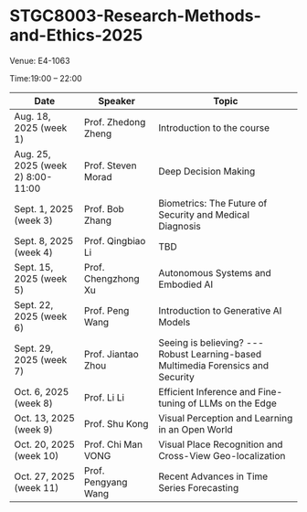 # STGC8003-Research-Methods-and-Ethics-2025

Venue: E4-1063  

Time:19:00 – 22:00

| Date                     | Speaker              | Topic                                                  |
|--------------------------|----------------------|--------------------------------------------------------|
| Aug. 18, 2025 (week 1)   | Prof. Zhedong Zheng  | Introduction to the course                             |
| Aug. 25, 2025 (week 2) 8:00-11:00  | Prof. Steven Morad   | Deep Decision Making                                   |
| Sept. 1, 2025 (week 3)   | Prof. Bob Zhang      | Biometrics: The Future of Security and Medical Diagnosis                                                    |
| Sept. 8, 2025 (week 4)   | Prof. Qingbiao Li    | TBD                                                    |
| Sept. 15, 2025 (week 5)  | Prof. Chengzhong Xu  | Autonomous Systems and Embodied AI                                                    |
| Sept. 22, 2025 (week 6)  | Prof. Peng Wang      | Introduction to Generative AI Models                                                    |
| Sept. 29, 2025 (week 7)  | Prof. Jiantao Zhou   | Seeing is believing? --- Robust Learning-based Multimedia Forensics and Security |
| Oct. 6, 2025 (week 8)    | Prof. Li Li          | Efficient Inference and Fine-tuning of LLMs on the Edge                                                   |
| Oct. 13, 2025 (week 9)   | Prof. Shu Kong       | Visual Perception and Learning in an Open World        |
| Oct. 20, 2025 (week 10)  | Prof. Chi Man VONG   | Visual Place Recognition and Cross-View Geo-localization |
| Oct. 27, 2025 (week 11)  | Prof. Pengyang Wang  | Recent Advances in Time Series Forecasting         |
